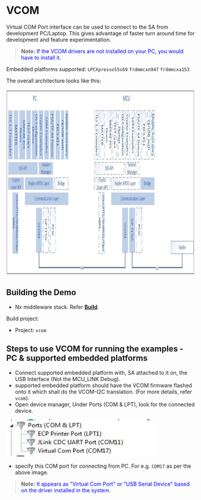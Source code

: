 # VCOM

Virtual COM Port interface can be used to connect to the SA from
development PC/Laptop. This gives advantage of faster turn around time
for development and feature experimentation.

>**Note:** <span style="color:blue;">If the VCOM drivers are not installed on your PC, you would have to install it.</span>

Embedded platforms supported:
 `LPCXpresso55s69`
 `frdmmcxn947`
 `frdmmcxa153`

The overall architecture looks like this:

<p align="left">
    <img src="../../../doc/img/vcom/vcom_architecture.jpeg" width="1000" height="500">
</p>

## Building the Demo

- Nx middleware stack. Refer [**Build**](../../../doc/windows/readme.md).

Build project:

- Project: `vcom`

## Steps to use VCOM for running the examples - PC & supported embedded platforms

- Connect supported embedded platform with, SA attached to it on, the USB Interface (Not
  the MCU_LINK Debug).
- supported embedded platform should have the VCOM firmware flashed onto it which shall do
  the VCOM-I2C translation. (For more details, refer `vcom`).
- Open device manager, Under Ports (COM & LPT), look for the connected
  device.

<p align="left">
    <img src="../../../doc/img/vcom/vcom_port.jpeg" width="400" height="100">
</p>

- specify this COM port for connecting from PC. For e.g. `COM17` as per
  the above image.

>**Note:** <span style="color:blue;">It appears as "Virtual Com Port" or "USB Serial Device" based on the driver installed in the system.</span>